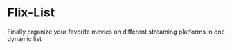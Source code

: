 # Flix-List
Finally organize your favorite movies on different streaming platforms in one dynamic list
